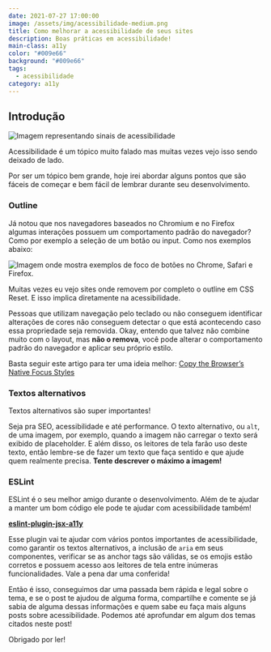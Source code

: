 ```yaml
---
date: 2021-07-27 17:00:00
image: /assets/img/acessibilidade-medium.png
title: Como melhorar a acessibilidade de seus sites
description: Boas práticas em acessibilidade!
main-class: a11y
color: "#009e66"
background: "#009e66"
tags:
  - acessibilidade
category: a11y
---
```


## Introdução

![Imagem representando sinais de acessibilidade](/assets/img/acessibilidade-medium.png)

Acessibilidade é um tópico muito falado mas muitas vezes vejo isso sendo deixado de lado.

Por ser um tópico bem grande, hoje irei abordar alguns pontos que são fáceis de começar e bem fácil de lembrar durante seu desenvolvimento.

### Outline

Já notou que nos navegadores baseados no Chromium e no Firefox algumas interações possuem um comportamento padrão do navegador?
Como por exemplo a seleção de um botão ou input. Como nos exemplos abaixo:

![Imagem onde mostra exemplos de foco de botões no Chrome, Safari e Firefox.](/assets/img/outline-chrome.png)

Muitas vezes eu vejo sites onde removem por completo o outline em CSS Reset. E isso implica diretamente na acessibilidade.

Pessoas que utilizam navegação pelo teclado ou não conseguem identificar alterações de cores não conseguem detectar o que está acontecendo caso essa propriedade seja removida. Okay, entendo que talvez não combine muito com o layout, mas **não o remova**, você pode alterar o comportamento padrão do navegador e aplicar seu próprio estilo.

Basta seguir este artigo para ter uma ideia melhor: [Copy the Browser’s Native Focus Styles](https://css-tricks.com/copy-the-browsers-native-focus-styles/)

### Textos alternativos

Textos alternativos são super importantes!

Seja pra SEO, acessibilidade e até performance.
O texto alternativo, ou `alt`, de uma imagem, por exemplo, quando a imagem não carregar o texto será exibido de placeholder. E além disso, os leitores de tela farão uso deste texto, então lembre-se de fazer um texto que faça sentido e que ajude quem realmente precisa. **Tente descrever o máximo a imagem!**

### ESLint

ESLint é o seu melhor amigo durante o desenvolvimento. Além de te ajudar a manter um bom código ele pode te ajudar com acessibilidade também!

[**eslint-plugin-jsx-a11y**](https://www.npmjs.com/package/eslint-plugin-jsx-a11y)

Esse plugin vai te ajudar com vários pontos importantes de acessibilidade, como garantir os textos alternativos, a inclusão de `aria` em seus componentes, verificar se as anchor tags são válidas, se os emojis estão corretos e possuem acesso aos leitores de tela entre inúmeras funcionalidades. Vale a pena dar uma conferida!


Então é isso, conseguimos dar uma passada bem rápida e legal sobre o tema, e se o post te ajudou de alguma forma, compartilhe e comente se já sabia de alguma dessas informações e quem sabe eu faça mais alguns posts sobre acessibilidade. Podemos até aprofundar em algum dos temas citados neste post!

Obrigado por ler!
